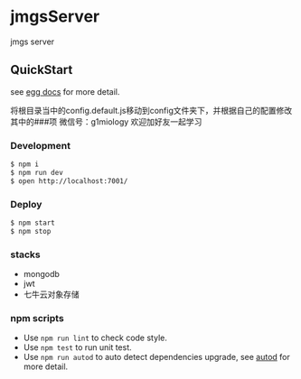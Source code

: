 # jmgsServer

jmgs server

## QuickStart

<!-- add docs here for user -->

see [egg docs][egg] for more detail.

将根目录当中的config.default.js移动到config文件夹下，并根据自己的配置修改其中的###项
微信号：g1miology 欢迎加好友一起学习

### Development

```bash
$ npm i
$ npm run dev
$ open http://localhost:7001/
```

### Deploy

```bash
$ npm start
$ npm stop
```

### stacks

- mongodb
- jwt
- 七牛云对象存储
### npm scripts

- Use `npm run lint` to check code style.
- Use `npm test` to run unit test.
- Use `npm run autod` to auto detect dependencies upgrade, see [autod](https://www.npmjs.com/package/autod) for more detail.


[egg]: https://eggjs.org
